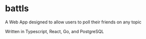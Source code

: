 # battls
A Web App designed to allow users to poll their friends on any topic

Written in Typescript, React, Go, and PostgreSQL
